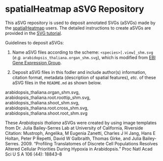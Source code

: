 # spatialHeatmap aSVG Repository

This aSVG repository is used to deposit annotated SVGs (aSVGs) made by the [spatialHeatmap](https://jianhaizhang.github.io/SVG_tutorial_file/vignette.html) users. The detailed instructions to create aSVGs are provided in the [SVG tutorial](https://jianhaizhang.github.io/SVG_tutorial_file/).  

Guidelines to deposit aSVGs:

1. Name aSVG files according to the scheme: `<species>[.view]_shm.svg` (*e.g.* `arabidopsis_thaliana.organ_shm.svg`), which is modified from [EBI Gene Expression Group](https://github.com/ebi-gene-expression-group/anatomogram/tree/master/src/svg).

2. Deposit aSVG files in this fodler and include author(s) information, citation format, metadata (description of spatial features), *etc*. of these aSVG files in the `README.md` as shown below.


arabidopsis_thaliana.organ_shm.svg, arabidopsis_thaliana.root.roottip_shm.svg, arabidopsis_thaliana.shoot_shm.svg, arabidopsis_thaliana.root.cross_shm.svg, arabidopsis_thaliana.shoot.root_shm.svg 

These *Arabidopsis thaliana* aSVGs were created by using image templates from Dr. Julia Bailey-Serres Lab at University of California, Riverside  
Citation: Mustroph, Angelika, M Eugenia Zanetti, Charles J H Jang, Hans E Holtan, Peter P Repetti, David W Galbraith, Thomas      Girke, and Julia Bailey-Serres. 2009. “Profiling Translatomes of Discrete Cell Populations Resolves Altered Cellular Priorities During Hypoxia in Arabidopsis.” Proc Natl Acad Sci U S A 106 (44): 18843–8

